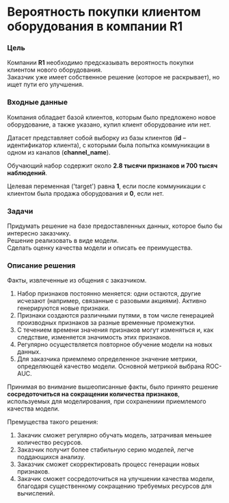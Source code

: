 # Вероятность покупки клиентом оборудования в компании R1

### Цель

Компании **R1** необходимо предсказывать вероятность покупки клиентом нового оборудования.  
Заказчик уже имеет собственное решение (которое не раскрывает), но ищет пути его улучшения.

### Входные данные

Компания обладает базой клиентов, которым было предложено новое оборудование, а также указано, купил клиент оборудование или нет.

Датасет представляет собой выборку из базы клиентов (**id** – идентификатор клиента), с которыми была
попытка коммуникации в одном из каналов (**channel_name**).

Обучающий набор содержит около **2.8 тысячи признаков и 700 тысяч наблюдений**.

Целевая переменная ('target') равна **1**, если после коммуникации с клиентом была продажа
оборудования и **0**, если нет.

### Задачи

Придумать решение на базе предоставленных данных, которое было бы интересно заказчику.  
Решение реализовать в виде модели.  
Сделать оценку качества модели и описать ее преимущества.

### Описание решения

Факты, извлеченные из общения с заказчиком.

1. Набор признаков постоянно меняется: одни остаются, другие исчезают (например, связанные с разовыми акциями). Активно генерируются новые признаки.
2. Признаки создаются различными путями, в том числе генерацией производных признаков за разные временные промежутки.
3. С течением времени значения признаков могут изменяться и, как следствие, изменяется значимость этих признаков.
4. Регулярно осуществляется повторное обучение модели на новых данных.
5. Для заказчика приемлемо определенное значение метрики, определяющей качество модели. Основной метрикой выбрана ROC-AUC.

Принимая во внимание вышеописанные факты, было принято решение **сосредоточиться на сокращении количества признаков**, используемых для моделирования, при сохранениии приемлемого качества модели.
 
Премущества такого решения:
1. Закачик сможет регулярно обучать модель, затрачивая меньшее количество ресурсов.
2. Заказчик получит более стабильную серию моделей, легче поддающихся анализу.
3. Заказчик сможет скорректировать процесс генерации новых признаков.
4. Закачик сможет сосредоточиться на улучшении качества модели, благодаря существенному сокращению требуемых ресурсов для вычислений.
